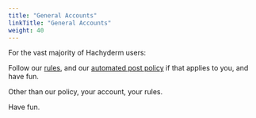 ```yaml
---
title: "General Accounts"
linkTitle: "General Accounts"
weight: 40
---
```


For the vast majority of Hachyderm users:

Follow our [rules](https://hachyderm.io/about/more#rules), and our [automated post policy](../bot-accounts/)
if that applies to you, and have fun.

Other than our policy, your account, your rules.

Have fun.
